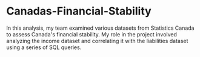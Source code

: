 # Canadas-Financial-Stability

In this analysis, my team examined various datasets from Statistics Canada to assess Canada's financial stability. My role in the project involved analyzing the income dataset and correlating it with the liabilities dataset using a series of SQL queries.
